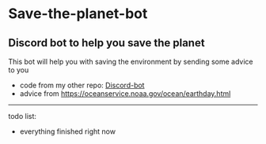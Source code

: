# Save-the-planet-bot
## Discord bot to help you save the planet

This bot will help you with saving the environment by sending some advice to you

- code from my other repo: [Discord-bot](https://github.com/Timi019/Discord-bot)
- advice from https://oceanservice.noaa.gov/ocean/earthday.html
---

todo list:
- everything finished right now